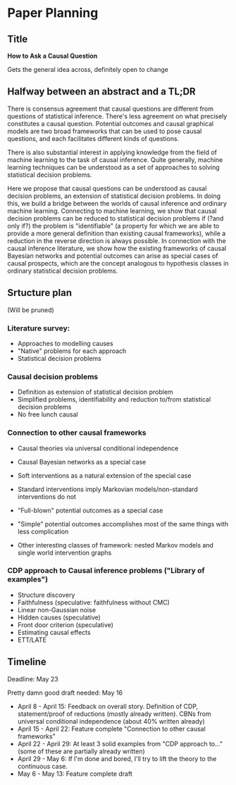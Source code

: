 # Paper Planning

## Title

**How to Ask a Causal Question**

Gets the general idea across, definitely open to change

## Halfway between an abstract and a TL;DR

There is consensus agreement that causal questions are different from questions of statistical inference. There's less agreement on what precisely constitutes a causal question. Potential outcomes and causal graphical models are two broad frameworks that can be used to pose causal questions, and each facilitates different kinds of questions.

There is also substantial interest in applying knowledge from the field of machine learning to the task of causal inference. Quite generally, machine learning techniques can be understood as a set of approaches to solving statistical decision problems. 

Here we propose that causal questions can be understood as causal decision problems, an extension of statistical decision problems. In doing this, we build a bridge between the worlds of causal inference and ordinary machine learning. Connecting to machine learning, we show that causal decision problems can be reduced to statistical decision problems if (?and only if?) the problem is "identifiable" (a property for which we are able to provide a more general definition than existing causal frameworks), while a reduction in the reverse direction is always possible. In connection with the causal inference literature, we show how the existing frameworks of causal Bayesian networks and potential outcomes can arise as special cases of causal prospects, which are the concept analogous to hypothesis classes in ordinary statistical decision problems.

## Srtucture plan

(Will be pruned)

### Literature survey:
 - Approaches to modelling causes
 - "Native" problems for each approach
 - Statistical decision problems

### Causal decision problems
 - Definition as extension of statistical decision problem
 - Simplified problems, identifiability and reduction to/from statistical decision problems
 - No free lunch causal

### Connection to other causal frameworks
 - Causal theories via universal conditional independence
 - Causal Bayesian networks as a special case
  - Soft interventions as a natural extension of the special case
  - Standard interventions imply Markovian models/non-standard interventions do not
 - "Full-blown" potential outcomes as a special case
  - "Simple" potential outcomes accomplishes most of the same things with less complication

 - Other interesting classes of framework: nested Markov models and single world intervention graphs

### CDP approach to Causal inference problems ("Library of examples")
 - Structure discovery
  - Faithfulness (speculative: faithfulness without CMC)
  - Linear non-Gaussian noise
  - Hidden causes (speculative)
  - Front door criterion (speculative)
 - Estimating causal effects
  - ETT/LATE


## Timeline

Deadline: May 23

Pretty damn good draft needed: May 16

 - April 8 - April 15: Feedback on overall story. Definition of CDP, statement/proof of reductions (mostly already written). CBNs from universal conditional independence (about 40% written already)
 - April 15 - April 22: Feature complete "Connection to other causal frameworks"
 - April 22 - April 29: At least 3 solid examples from "CDP approach to..." (some of these are partially already written)
 - April 29 - May 6: If I'm done and bored, I'll try to lift the theory to the continuous case.
 - May 6 - May 13: Feature complete draft
